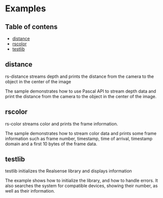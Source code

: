 # Examples

## Table of contens

* [distance](#distance)
* [rscolor](#rscolor)
* [testlib](#testlib)

## distance

rs-distance streams depth and prints the distance from the camera to the object in the center of the image

The sample demonstrates how to use Pascal API to stream depth data and print the distance from the camera to the object in the center of the image.

## rscolor

rs-color streams color and prints the frame information.

The sample demonstrates how to stream color data and prints some frame information such as frame number, timestamp, time of arrival, timestamp domain and a first 10 bytes of the frame data.

## testlib

testlib initializes the Realsense library and displays information

The example shows how to initialize the library, and how to handle errors. It also searches the system for compatible devices, showing their number, as well as their information.

